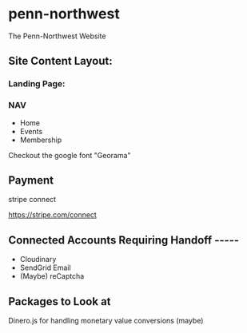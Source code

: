 # penn-northwest

The Penn-Northwest Website

## Site Content Layout:

### Landing Page:

### NAV

- Home
- Events
- Membership

Checkout the google font "Georama"

## Payment

stripe connect

https://stripe.com/connect

## Connected Accounts Requiring Handoff -----

- Cloudinary
- SendGrid Email
- (Maybe) reCaptcha

## Packages to Look at

Dinero.js for handling monetary value conversions (maybe)

